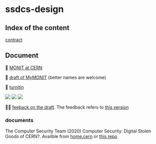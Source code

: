 # ssdcs-design

## Index of the content

[contract](notes/contract.md)

## Document

🎸 [MONIT at CERN](https://www.epj-conferences.org/articles/epjconf/pdf/2019/19/epjconf_chep2018_08031.pdf)

🍉 [draft of MyMONIT](documents/safe-repository.pdf) (better names are welcome)

🔎 [turnitin](documents/turnitin.pdf)

<img src="https://img.shields.io/badge/Word_count-1013-%230a0"/>
<img src="https://img.shields.io/badge/Content-complete-%230a0"/>
<img src="https://img.shields.io/badge/Turnitin-ok-%230a0"/>

🧑‍🏫 [feeback on the draft](https://nam11.safelinks.protection.outlook.com/?url=https%3A%2F%2Fkaplanopenlearning.zoom.us%2Frec%2Fshare%2FU3axgeb_Pd2M4ofFlkGgZS63-nBp-KuXP9LDy_Ap_PGQHjvL13K4pHSI5kfAYrq6.y_sNkwmrFAJTR3RO&data=04%7C01%7Ccathryn.peoples%40kaplan.com%7Ca9634329b9364a87bd5508da117aaac3%7C057daf85b1d544cdab7b0a4ce1b29eae%7C0%7C0%7C637841515788167027%7CUnknown%7CTWFpbGZsb3d8eyJWIjoiMC4wLjAwMDAiLCJQIjoiV2luMzIiLCJBTiI6Ik1haWwiLCJXVCI6Mn0%3D%7C3000&sdata=WF7kdU5lxUgIQ36NsIqLIqMb2nC%2Bu0%2FykupHDNCFL90%3D&reserved=0). The feedback refers to [this version](https://github.com/ros101/ssdcs-assignment/blob/d7a013503cfe135dfdf533ff008e088bf9b89e1e/documents/safe-repository.pdf)

### documents

The Computer Security Team (2020) Computer Security: Digital Stolen Goods of CERN?. Availble from [home.cern](https://home.cern/news/news/computing/computer-security-digital-stolen-goods-cern) or [this repo](documents/Computer-Security-Digital-stolen-goods-of-CERN.pdf)
